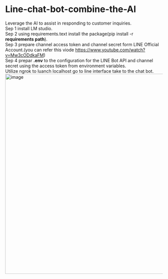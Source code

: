 # Line-chat-bot-combine-the-AI
Leverage the AI to assist in responding to customer inquiries.  
Sep 1 install LM studio.  
Sep 2 using requirements.text install the package(pip install -r **requirements path**).  
Sep 3 prepare channel access token and channel secret form LINE Official Account.(you can refer this viode https://www.youtube.com/watch?v=Mw3cODdkaFM)  
Sep 4 prepar **.env** to the configuration for the LINE Bot API and channel secret using the access token from environment variables.  
Utilize ngrok to luanch localhost go to line interface take to the chat bot.
<img width="662" height="638" alt="image" src="https://github.com/user-attachments/assets/85210e9c-a336-4fbe-b230-acc3dae69785" />
